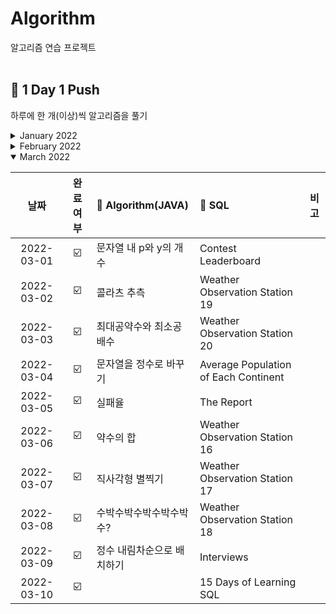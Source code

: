 # Algorithm
알고리즘 연습 프로젝트
<br><br>

## :checkered_flag: 1 Day 1 Push
하루에 한 개(이상)씩 알고리즘을 풀기
<details>
<summary>January 2022</summary>

|날짜|완료여부|:memo: Algorithm(JAVA)|:memo: SQL|비고|
|:---:|:---:|:---|:---|:---:|
|	2022-01-01	|	:ballot_box_with_check: |	해시_1	|	SELECT_1	| 프로그래머스 Algorithm, SQL 시작	|
|	2022-01-02	|	:ballot_box_with_check: |	정렬_1	|	SELECT_2	|	|
|	2022-01-03	|	:ballot_box_with_check: |	완전탐색_1	|	SELECT_3	|	|
|	2022-01-04	|	:ballot_box_with_check: |	탐욕법_1	|	SELECT_4	|	|
|	2022-01-05	|	:ballot_box_with_check: |	해시_2	|	SELECT_5	|	|
|	2022-01-06	|	:ballot_box_with_check: |	스택/큐_1	|	SELECT_6	|	|
|	2022-01-07	|	:ballot_box_with_check: |	힙_1	|	SELECT_7	|	|
|	2022-01-08	|	:ballot_box_with_check: |	정렬_2	|	SUM,MAX,MIN_1	|	|
|	2022-01-09	|	:ballot_box_with_check: |	해시_3	|	SUM,MAX,MIN_2	|	|
|	2022-01-10	|	:ballot_box_with_check: |	스택/큐_2	|	SUM,MAX,MIN_3	|	|
|	2022-01-11	|	:ballot_box_with_check: |	스택/큐_3	|	SUM,MAX,MIN_4	|	|
|	2022-01-12	|	:ballot_box_with_check: |	완전탐색_3	|	GROUP BY_1	|	|
|	2022-01-13	|	:ballot_box_with_check: |	스택/큐_4	|	GROUP BY_2	|	|
|	2022-01-14	|	:ballot_box_with_check: |	행렬의 덧셈	|	GROUP BY_3	|	|
|	2022-01-15	|	:ballot_box_with_check: |	탐욕법_4	|	GROUP BY_4	|	|
|	2022-01-16	|	:ballot_box_with_check: |	정렬_3	|	IS NULL_1	|	|
|	2022-01-17	|	:ballot_box_with_check: |	탐욕법_3	|	IS_NULL_2	|	|
|	2022-01-18	|	:ballot_box_with_check: |	두 정수 사이의 합	|	 IS NULL_3	|	|
|	2022-01-19	|	:ballot_box_with_check: |	음양 더하기	|	JOIN_1	|	|
|	2022-01-20	|	:ballot_box_with_check: |	내적	|	JOIN_2	|	|
|	2022-01-21	|	:ballot_box_with_check: |	나누어떨어지는숫자배열	|	JOIN_3	|	|
|	2022-01-22	|	:ballot_box_with_check: |	힙_2	|	JOIN_4	|	|
|	2022-01-23	|	:ballot_box_with_check: |	해시_4	|	String, Date_1	|	|
|	2022-01-24	|	:ballot_box_with_check: |	제일 작은 수 제거하기	|	String, Date_2	|	|
|	2022-01-25	|	:ballot_box_with_check: |	힙_3	|	String, Date_3	|	|
|	2022-01-26	|	:ballot_box_with_check: |	없는 숫자 더하기	|	String, Date_4	|	|
|	2022-01-27	|	:ballot_box_with_check: |	문자열 다루기 기본	|	String, Date_5	|	|
|	2022-01-28	|	:ballot_box_with_check: |	나머지가 1이 되는 수 찾기	|		| |
|	2022-01-29	|	:ballot_box_with_check: |	최소직사각형	|		|	|
|	2022-01-30	|	:ballot_box_with_check: |	주차 요금 계산	|	헤비 유저가 소유한 장소	| |
|	2022-01-31	|	:ballot_box_with_check: |	부족한 금액 계산하기	|	우유와 요거트가 담긴 장바구니	| 프로그래머스 SQL 완료	|
</details>

<details>
<summary>February 2022</summary>

|날짜|완료여부|:memo: Algorithm(JAVA)|:memo: SQL|비고|
|:---:|:---:|:---|:---|:---:|
|	2022-02-01	|	:ballot_box_with_check: |	탐욕법_5	|	Revising the Select Query I	| HackerRank SQL 시작	|
|	2022-02-02	|	:ballot_box_with_check: |	로또의 최고 순위와 최저 순위	|	Revising the Select Query II	|	|
|	2022-02-03	|	:ballot_box_with_check: |	신고 결과 받기	|	Select All	|	|
|	2022-02-04	|	:ballot_box_with_check: |	신규 아이디 추천	|	Select By ID	|	|
|	2022-02-05	|	:ballot_box_with_check: |	숫자 문자열과 영단어	|	Japanese Cities' Attributes	|	|
|	2022-02-06	|	:ballot_box_with_check: |	예산	|	Japanese Cities' Names	|	|
|	2022-02-07	|	:ballot_box_with_check: |	행렬의 곱셈	|	Weather Observation Station 1	|	|
|	2022-02-08	|	:ballot_box_with_check: |	[1차] 뉴스 클러스터링	|	Weather Observation Station 3	|	|
|	2022-02-09	|	:ballot_box_with_check: |	같은 숫자는 싫어	|	Weather Observation Station 4	|	|
|	2022-02-10	|	:ballot_box_with_check: |	서울에서 김서방 찾기	|	Weather Observation Station 5	|	|
|	2022-02-11	|	:ballot_box_with_check: |	짝수와 홀수	|	Weather Observation Station 6	|	|
|	2022-02-12	|	:ballot_box_with_check: |	탐욕법_6	|	Weather Observation Station 7	|	|
|	2022-02-13	|	:ballot_box_with_check: |	튜플	|	Weather Observation Station 8	|	|
|	2022-02-14	|	:ballot_box_with_check: |	다음 큰 숫자	|	Weather Observation Station 9	|	|
|	2022-02-15	|	:ballot_box_with_check: |	두개 뽑아서 더하기	|	Weather Observation Station 10	|	|
|	2022-02-16	|	:ballot_box_with_check: |	시저 암호	|	Weather Observation Station 11	|	|
|	2022-02-17	|	:ballot_box_with_check: |	가운데 글자 가져오기	|	Weather Observation Station 12	|	|
|	2022-02-18	|	:ballot_box_with_check: |	자릿수 더하기	|	Higher Than 75 Marks	|	|
|	2022-02-19	|	:ballot_box_with_check: |	영어 끝말잇기	|	Employee Names	|	|
|	2022-02-20	|	:ballot_box_with_check: |	최댓값과 최솟값	|	Employee Salaries	|	|
|	2022-02-21	|	:ballot_box_with_check: |	핸드폰 번호 가리기	|	Type of Triangle	|	|
|	2022-02-22	|	:ballot_box_with_check: |	JadenCase 문자열 만들기	|	The PADS	|	|
|	2022-02-23	|	:ballot_box_with_check: |	최솟값 만들기	|	Occupations 	|	|
|	2022-02-24	|	:ballot_box_with_check: |	피보나치 수	|	Binary Tree Nodes	|	|
|	2022-02-25	|	:ballot_box_with_check: |	하샤드 수	|	New Companies	|	|
|	2022-02-26	|	:ballot_box_with_check: |	이상한 문자 만들기	|	Top Competitors	|	|
|	2022-02-27	|	:ballot_box_with_check: |	2016년	|	Ollivander's Inventory	|	|
|	2022-02-28	|	:ballot_box_with_check: |	문자열 내 마음대로 정렬하기	|	Challenges	|	|
</details>  

<details open>
<summary>March 2022</summary>

|날짜|완료여부|:memo: Algorithm(JAVA)|:memo: SQL|비고|
|:---:|:---:|:---|:---|:---:|
|	2022-03-01	|	:ballot_box_with_check: |	문자열 내 p와 y의 개수	|	Contest Leaderboard	|	|
|	2022-03-02	|	:ballot_box_with_check: |	콜라츠 추측	|	Weather Observation Station 19	|	|
|	2022-03-03	|	:ballot_box_with_check: |	최대공약수와 최소공배수	|	Weather Observation Station 20	|	|
|	2022-03-04	|	:ballot_box_with_check: |	문자열을 정수로 바꾸기	|	Average Population of Each Continent	|	|
|	2022-03-05	|	:ballot_box_with_check: |	실패율	|	The Report	|	|
|	2022-03-06	|	:ballot_box_with_check: |	약수의 합	|	Weather Observation Station 16	|	|
|	2022-03-07	|	:ballot_box_with_check: |	직사각형 별찍기	|	Weather Observation Station 17	|	|
|	2022-03-08	|	:ballot_box_with_check: |	수박수박수박수박수박수?	|	Weather Observation Station 18	|	|
|	2022-03-09	| :ballot_box_with_check: |	정수 내림차순으로 배치하기	|	Interviews	|	|
|	2022-03-10	| :ballot_box_with_check: |		|	15 Days of Learning SQL	|	|
</details>

